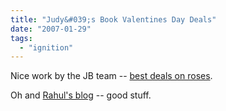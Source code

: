 ```yaml
---
title: "Judy&#039;s Book Valentines Day Deals"
date: "2007-01-29"
tags: 
  - "ignition"
---
```


Nice work by the JB team -- [best deals on roses](http://deals.judysbook.com/valentinesday/valentinesdayroses).

Oh and [Rahul's blog](http://www.rp0229.com/blog/) -- good stuff.

